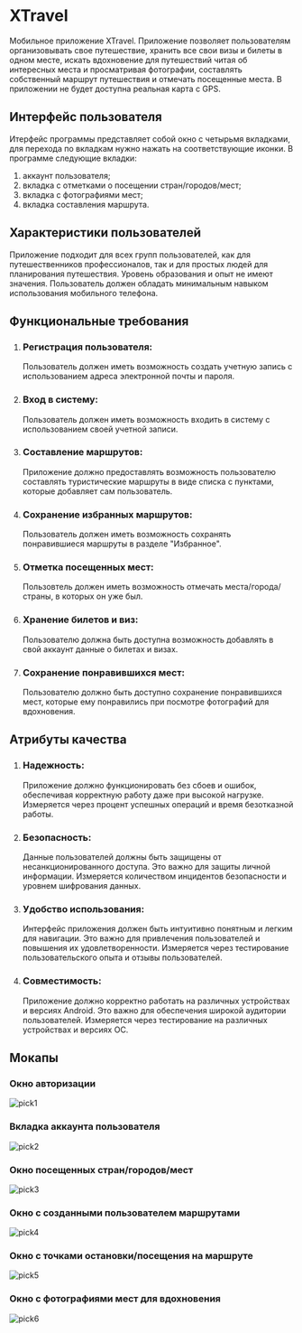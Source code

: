 # XTravel

Мобильное приложение XTravel. Приложение позволяет пользователям организовывать свое путешествие, хранить все свои визы и билеты в одном месте, искать вдохновение для путешествий читая об интересных места и просматривая фотографии, составлять собственный маршрут путешествия и отмечать посещенные места.
В приложении не будет доступна реальная карта с GPS.

## Интерфейс пользователя
Итерфейс программы представляет собой окно с четырьмя вкладками, для перехода по вкладкам нужно нажать на соответствующие иконки. В программе следующие вкладки:
1) аккаунт пользователя;
2) вкладка с отметками о посещении стран/городов/мест;
3) вкладка с фотографиями мест;
4) вкладка составления маршрута.
   
## Характеристики пользователей
Приложение подходит для всех групп пользователей, как для путешественников профессионалов, так и для простых людей для планирования путешествия. Уровень образования и опыт не имеют значения. Пользователь должен обладать минимальным навыком использования мобильного телефона.

## Функциональные требования
1. ### Регистрация пользователя:
   Пользователь должен иметь возможность создать учетную запись с использованием адреса
электронной почты и пароля.
2. ### Вход в систему:
   Пользователь должен иметь возможность входить в систему с использованием своей учетной записи.
3. ### Составление маршрутов:
   Приложение должно предоставлять возможность пользователю составлять туристические маршруты в виде списка с пунктами, которые добавляет сам пользователь.
4. ### Сохранение избранных маршрутов:
   Пользователь должен иметь возможность сохранять понравившиеся маршруты в разделе "Избранное".
5. ### Отметка посещенных мест:
   Пользовтель должен иметь возможность отмечать места/города/страны, в которых он уже был.
6. ### Хранение билетов и виз:
   Пользователю должна быть доступна возможность добавлять в свой аккаунт данные о билетах и визах.
7. ### Сохранение понравившихся мест:
   Пользователю должно быть доступно сохранение понравившихся мест, которые ему понравились при посмотре фотографий для вдохновения.

## Атрибуты качества
1. ### Надежность:
   Приложение должно функционировать без сбоев и ошибок, обеспечивая корректную работу даже при высокой нагрузке. Измеряется через процент успешных операций и время безотказной работы.
2. ### Безопасность:
   Данные пользователей должны быть защищены от несанкционированного доступа. Это важно для защиты личной информации. Измеряется количеством инцидентов безопасности и уровнем шифрования данных.
3. ### Удобство использования:
   Интерфейс приложения должен быть интуитивно понятным и легким для навигации. Это важно для привлечения пользователей и повышения их удовлетворенности. Измеряется через тестирование пользовательского опыта и отзывы пользователей.
4. ### Совместимость:
   Приложение должно корректно работать на различных устройствах и версиях Android. Это важно для обеспечения широкой аудитории пользователей. Измеряется через тестирование на различных устройствах и версиях ОС.
   
## Мокапы

### Окно авторизации
![pick1](https://github.com/user-attachments/assets/30388160-dbb0-4817-b9eb-48705a24821a)

### Вкладка аккаунта пользователя
![pick2](https://github.com/user-attachments/assets/80d3634d-949b-4e5a-98d3-fca2ff2f5ecb)

### Окно посещенных стран/городов/мест
![pick3](https://github.com/user-attachments/assets/7a19fb4b-76ec-49d0-bf49-f1b6b4509018)

### Окно с созданными пользователем маршрутами
![pick4](https://github.com/user-attachments/assets/f74cbc72-5e90-40fb-9eb8-d65cdab5639e)

### Окно с точками остановки/посещения на маршруте
![pick5](https://github.com/user-attachments/assets/3f77a1c7-bbcc-418d-ba9d-f790c3e5c846)

### Окно с фотографиями мест для вдохновения
![pick6](https://github.com/user-attachments/assets/f36b3629-df3d-47ca-8266-dac0f8ee5959)
